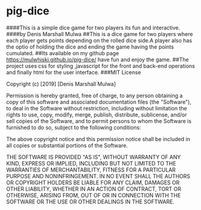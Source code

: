 # pig-dice
####This is a simple dice game for two players its fun and interactive.
####by Denis Marshall Mulwa
##This is a dice game for two players where each player gets points depending on the rolled dice side.A player also has the optio of holding the dice and ending the game having the points cumulated.
##Its available on my github page https://mulwhiski.github.io/pig-dice/ have fun and enjoy the game.
##The project uses css for styling ,javascript for the front and back-end operations and finally html for the user interface.
###MIT License

Copyright (c) [2019] [Denis Marshall Mulwa]

Permission is hereby granted, free of charge, to any person obtaining a copy
of this software and associated documentation files (the "Software"), to deal
in the Software without restriction, including without limitation the rights
to use, copy, modify, merge, publish, distribute, sublicense, and/or sell
copies of the Software, and to permit persons to whom the Software is
furnished to do so, subject to the following conditions:

The above copyright notice and this permission notice shall be included in all
copies or substantial portions of the Software.

THE SOFTWARE IS PROVIDED "AS IS", WITHOUT WARRANTY OF ANY KIND, EXPRESS OR
IMPLIED, INCLUDING BUT NOT LIMITED TO THE WARRANTIES OF MERCHANTABILITY,
FITNESS FOR A PARTICULAR PURPOSE AND NONINFRINGEMENT. IN NO EVENT SHALL THE
AUTHORS OR COPYRIGHT HOLDERS BE LIABLE FOR ANY CLAIM, DAMAGES OR OTHER
LIABILITY, WHETHER IN AN ACTION OF CONTRACT, TORT OR OTHERWISE, ARISING FROM,
OUT OF OR IN CONNECTION WITH THE SOFTWARE OR THE USE OR OTHER DEALINGS IN THE
SOFTWARE.

